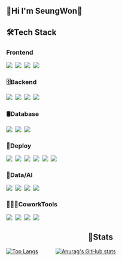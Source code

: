 ## 👾Hi I'm SeungWon👾
<h2>🛠Tech Stack</h2>
<h3></>Frontend</h3>
<p>
  <img src="https://img.shields.io/badge/html5-E34F26?style=flat-square&logo=html5&logoColor=white"/></a>&nbsp                
  <img src="https://img.shields.io/badge/css-1572B6?style=flat-square&logo=css3&logoColor=white"/></a>&nbsp                   
  <img src="https://img.shields.io/badge/Javascript-ffb13b?style=flat-square&logo=javascript&logoColor=white"/></a>&nbsp 
  <img src="https://img.shields.io/badge/react-61DAFB?style=flat-square&logo=react&logoColor=black"></a>&nbsp
</p>

<h3>🗄️Backend</h3>
<p>
  <img src="https://img.shields.io/badge/java-007396?style=flat-square&logo=java&logoColor=white"/></a>&nbsp       
  <img src="https://img.shields.io/badge/python-3776AB?style=flat-square&logo=python&logoColor=white"/></a>&nbsp
  <img src="https://img.shields.io/badge/spring-6DB33F?style=flat-square&logo=spring&logoColor=white"/></a>&nbsp
  <img src="https://img.shields.io/badge/SpringBoot-6DB33F?style=flat-square&logo=SpringBoot&logoColor=white"/></a>&nbsp
</p>

<h3>🛢Database</h3>
<p>
  <img src="https://img.shields.io/badge/mysql-4479A1?style=flat-square&logo=mysql&logoColor=white"/></a>&nbsp  
  <img src="https://img.shields.io/badge/mariaDB-003545?style=flat-square&logo=mariaDB&logoColor=white"/></a>&nbsp             
  <img src="https://img.shields.io/badge/postgresql-4169E1?style=flat-square&logo=postgresql&logoColor=white"/></a>&nbsp      
</p>

<h3>🚀Deploy</h3>
<p>
  <img src="https://img.shields.io/badge/linux-FCC624?style=flat-square&logo=linux&logoColor=black"/></a>&nbsp
  <img src="https://img.shields.io/badge/amazonaws-232F3E?style=flat-square&logo=amazonaws&logoColor=white"/></a>&nbsp 
  <img src="https://img.shields.io/badge/docker-%230db7ed.svg?style=flat-square&logo=docker&logoColor=white"></a>&nbsp
  <img src="https://img.shields.io/badge/Kubernetes-326CE5?style=flat-square&logo=kubernetes&logoColor=white"></a>&nbsp
  <img src="https://img.shields.io/badge/Amazon%20EC2-FF9900?style=flat-square&logo=Amazon%20EC2&logoColor=white"></a>&nbsp      
  <img src="https://img.shields.io/badge/Amazon%20S3-569A31?style=flat-square&logo=Amazon%20S3&logoColor=white"></a>&nbsp    
</p>

<h3>🤖Data/AI</h3>
<p>
  <img src="https://img.shields.io/badge/Apache_Kafka-333333.svg?style=flat-square&logo=apachekafka&logoColor=white"></a>&nbsp   
  <img src="https://img.shields.io/badge/yolo-111F68svg?style=flat-square&logo=yolo&logoColor=white"></a>&nbsp
  <img src="https://img.shields.io/badge/numpy-013243svg?style=flat-square&logo=numpy&logoColor=white"></a>&nbsp
  <img src="https://img.shields.io/badge/opencv-5C3EE8svg?style=flat-square&logo=opencv&logoColor=white"></a>&nbsp
</p>

<h3>👨🏻‍💻CoworkTools</h3>
<p>
  <img src="https://img.shields.io/badge/github-181717?style=flat-square&logo=github&logoColor=white"></a>&nbsp      
  <img src="https://img.shields.io/badge/git-F05032?style=flat-square&logo=git&logoColor=white"></a>&nbsp
  <img src="https://img.shields.io/badge/jenkins-%232C5263.svg?style=flat-square&logo=jenkins&logoColor=white"></a>&nbsp
  <img src="https://img.shields.io/badge/notion-000000?style=flat-square&logo=notion&logoColor=white"></a>&nbsp 
</p>
<h2 align = "center">🌴Stats</h2>
<p align = "center">
  
[![Top Langs](https://github-readme-stats.vercel.app/api/top-langs/?username=jangseungwon08)](https://github.com/anuraghazra/github-readme-stats)
&nbsp;&nbsp;&nbsp;&nbsp;&nbsp;&nbsp;&nbsp;&nbsp;&nbsp;&nbsp;
[![Anurag's GitHub stats](https://github-readme-stats.vercel.app/api?username=jangseungwon08)](https://github.com/anuraghazra/github-readme-stats)
</p>

<!--
**jangseungwon08/jangseungwon08** is a ✨ _special_ ✨ repository because its `README.md` (this file) appears on your GitHub profile.

Here are some ideas to get you started:

- 🔭 I’m currently working on ...
- 🌱 I’m currently learning ...
- 👯 I’m looking to collaborate on ...
- 🤔 I’m looking for help with ...
- 💬 Ask me about ...
- 📫 How to reach me: ...
- 😄 Pronouns: ...
- ⚡ Fun fact: ...
-->
